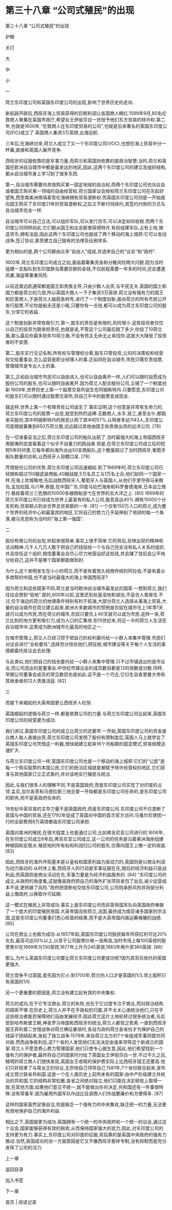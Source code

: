 # 第三十八章 “公司式殖民"的出现

第三十八章 “公司式殖民"的出现

护眼

关灯

大

中

小

一

荷兰东印度公司和英国东印度公司的出现,影响了世界历史的走向.

新航路开辟后,西班牙海上贸易获得的巨额利润让各国商人眼红.1599年9月,80名伦敦商人聚集在英国市政厅,希望女王伊丽莎白一世授予他们东方贸易的特许权.第二年,也就是1600年,“伦敦商人在东印度贸易的公司",也就是后来著名的英国东印度公司(EIC)成立了.英国商人集资3万英镑,出海远航.

三年后,在海峡对岸,荷兰人成立了又一个东印度公司(VOC),也想在海上贸易中分一杯羹,直接和英国人展开竞争.

西班牙的征服依靠的是军事力量,而荷兰和英国则依靠的是政治智慧:当时,荷兰和英国在欧洲自治城市中都是最发达的地区,因此,这两个东印度公司的建立及组织结构,都从自治城市身上学习到了很多东西.

第一,自治城市需要向贵族购买某一固定地域的自治权,而两个东印度公司也向议会或者国王购买某一领域的自由经营权.荷兰国家议会授权荷兰东印度公司在东起好望角,西至南美洲南端麦哲伦海峡拥有贸易垄断权.而英国东印度公司则是一开始就向国王购买了东印度21年的贸易垄断权,之后又不断付钱续约,其签约付款的方式与自治城市完全一样.

自治城市可以自己立法,可以组织军队,可以发行货币,可以决定如何收税.而两个东印度公司同样如此,它们都从国王和议会那里获得特许,有权组建军队,占有土地,铸造货币,拥有法庭,因此这两个东印度公司也就成了两个移动的海上城邦:它可以发动战争,签订协议,甚至建立自己独有的法律及征税体系.

更为相似的是,两个公司都由众多“自由人"组成,并选举自己的“议会"和“政府".

1602年,荷兰东印度公司成立之初,面临着筹集资金和分散风险两大问题.因为当时组建一支船队到东印度群岛需要巨额的金钱,不仅航程需要一年多的时间,还会遭遇风暴,海盗等重重风险.

以前这类远航通常都是国王和贵族主导,只由少数人出资,与平民无关.英国的国土和国力都是荷兰的几倍,所以英国大商人一下子集资3万英镑.荷兰没有强有力的国王和巨富商人,于是荷兰人脑筋急转弯,进行了一个制度创新,面向荷兰的所有市民公开发行股票,不论你是船夫还是小贩,只要你有一点钱,都可以成为荷兰东印度公司的股东,分享它的收益.

这个制度创新非常有吸引力.第一,股东的责任是有限的,风险很小.这些投资者仅仅以自己的投资为限承担责任,也就是说,不管这个公司最后赔了多少,你投了10荷兰盾,那么最后你最多损失10荷兰盾,不会有债主无休无止来找你.这就大大降低了投资者的不安感.

第二,股东实行无记名制,所有权与管理权分离,股东只管投资,公司的决策权和经营权交给董事会,怎么运营是职业经理人的事.正如同在自治城市,市民只需负责投票,管理城市是专业人士的事.

第三,正如自治城市市民可以自由进入,也可以自由离开一样,人们可以随时自愿成为股份公司的股东,也可以随时自由离开.因为荷兰人配合股份公司,又搞了一个制度创新.1609年,世界历史上第一个股票交易所诞生在阿姆斯特丹.只要愿意,东印度公司的股东们可以随时通过股票交易所,将自己手中的股票变成现金.

就这样,世界上第一个有限责任公司诞生了.事实证明,这个创意是非常有生命力的.荷兰东印度公司的股票一出现,就受到热烈追捧.无数商人,水手,技工,甚至女仆,都跑来买股份,其中阿姆斯特丹的居民认购了其中的57%,认购者多达1143人,东印度公司首期就募集到650万荷兰盾,远远超过其他由国王和贵族出资的远洋公司. [78]

在一切准备妥当之后,荷兰东印度公司的船队出航了.当时最强大的海上帝国西班牙用鄙夷的态度看着这个似乎不自量力的挑战者.但是,在荷兰东印度公司成立后的短短5年时间里,它每年都向海外派出50支商船队,这个数量超过了当时西班牙,葡萄牙船队数量的总和,让西班牙人目瞪口呆. [79]

凭借股份公司的优势,荷兰东印度公司迅速崛起.到了1669年时,荷兰东印度公司已经拥有超过150艘武装商船,40艘战舰,5万名员工与1万名士兵,他们如同一个国家一样,在海上攻城略地,先后战胜西班牙人,葡萄牙人与英国人,从他们手里夺得马来群岛,孟加拉国,马六甲,泰国,在中国广东,印度马拉巴海岸和科罗曼德海岸,日本设立商行.悬挂着荷兰三色旗的10000多艘商船游弋在世界的五大洋之上. [80] 1669年的荷兰东印度公司已经成为世界上最富有的私人公司,股息高达40%.拥有15000个分支机构,贸易额占到全世界总贸易额的一半. [81] 一个仅有150万人口的荷兰,成为整个世界的经济中心和最富庶的地区,它将自己的势力几乎延伸到了地球的每一个角落,被马克思称为当时的“海上第一强国".

二

股份有限公司的出现,听起来很简单,事实上很不简单.它的背后,反映出契约精神和法治精神.几千人几万人敢于把自己的钱投给一个与自己完全没有私人关系的组织,并且信任这个组织,相信董事会会尽心尽力地营运好这些钱,并且赚了钱后会公平地分给自己,这并不是哪个国家都能做到的.

为什么这个发明发生在小小的荷兰,而不是有着悠久经商传统的阿拉伯,不是有着众多商帮的中国,也不是当时最强大的海上帝国西班牙?

因为荷兰和这些国家不同,荷兰是当时欧洲自治城市最发达的国家.一想到荷兰,我们往往会想到“低地".是的,800年以前,这里还到处是湿地和湖泊,不适合人类居住.不过,位于海边的荷兰的地理条件特别有利于航海,大部分荷兰人选择从事海上贸易,大量的自治城市在荷兰建立起来.欧洲大多数城市的惯例是农奴在城市住上1年零1天就可以成为市民,而在荷兰的城市,农奴只要住上40天就可以成为市民.这样一来,荷兰比别的地方更有吸引力,成为人口的汇集地.到15世纪末,将近一半的荷兰人生活在自治城市中,这里成为欧洲城市化最高的地区之一.

在城市管理上,荷兰人已经习惯于把自己的权利委托给一小群人来集中管理.市民们对议会进行“全权委任",选择充分信任他们,把征税,城市建设等关乎每个人生活的事情都委托给议会去处理.

与此类似,他们把自己的钱也委托给一小群人来集中管理.只不过市镇选出的是市议会,而公司选出的是董事会.中世纪市镇议会的成员数目都是12的倍数或分数.同样,早期公司董事会成员的常见数目也是如此.这不是一个巧合,它衍生自查里曼大帝和其继承者的12人贵族法庭. [82]

三

而接下来崛起的大英帝国更让西班牙人吃惊.

英国崛起的逻辑与荷兰一样,都是依靠公司的力量.与荷兰东印度公司比起来,英国东印度公司的经营更为成功.

我们讲过,英国东印度公司的成立比荷兰的还要早.一开始,英国东印度公司的资金是众商人每人直接出资,荷兰东印度公司发明了股份有限制度后,英国人马上就学会了.英国东印度公司凭借这一利器,很快就建立起来16个月船期的固定模式,贸易规模迅速扩大.

与荷兰东印度公司一样,英国东印度公司也是一个移动的海上城邦:它们的“公民"是每一个购买股票的本国公民,它们的统治区域就是被赋予特许经营权的地区,它们获准与其他国家订立正式条约,并对该地实行殖民与统治.

因此,与我们很多人的理解不同,不是英国政府,而是东印度公司实现了对印度的占领.孟买,加尔各答和马德拉斯三地总督一开始都是东印度公司任命的,是东印度公司的职务,而不是英政府任命的.

18世纪中英贸易的主导力量不是英国政府,而是东印度公司.东印度公司不仅垄断了英国与中国的贸易,还在1792年促成了英国对中国的首次官方访问:马戛尔尼使团一行的全部费用8万英镑都由东印度公司承担.

英国对美洲的殖民,在很大程度上也是通过公司,比如弗吉尼亚公司进行的.1606年,在东印度公司成立6年后,弗吉尼亚公司成立,这一公司的任务是沿着美洲海岸组建种植园和定居点.殖民地的所有权和利润归公司的股东,仅需向国王上缴一定的收益. [83]

因此,西班牙的海外开拓基本是以皇权和国家利益为驱动力的,英国则是以商业利润为动力驱动的.从时序上看,西班牙人的行动是军事征服在先,随后的经济利益只是战利品;而英国则是商业活动在先,军事力量是为经济利益服务的. [84] “东印度公司的成立,从政府的角度看,这就像是政府把自己的海外扩张项目承包了出去,减少运营成本不说,更转嫁了风险."政府把垄断权交给东印度公司,公司则承担风险并将部分利益上缴政府,以换取许可延期.

这一模式在殖民上非常成功.事实上是东印度公司而非英帝国军队向英国政府奉献了一个庞大的印度殖民帝国.大英帝国击败荷兰,法国,最终成为南亚诸多国家的宗主国,这是东印度公司董事们苦心经营的结果,而不是大英帝国内阁运筹帷幄的战绩. [85]

公司在商业上也极为成功.从1657年起,英国东印度公司股民每年所获红利可达20%左右,最高可达50%以上,以至于公司股票价格一涨再涨,当时市场上每100英镑的股票售价在1669年为130英镑,1677年上升为245英镑,1683年再升至360英镑. [86]

那么,为什么英国东印度公司要比荷兰东印度公司更成功呢?因为其背后依托的英国更强大.

荷兰竞争不过英国,首先因为它小.到1700年,荷兰的人口才是英国的1/3,领土面积只有英国的1/6.

另一个更重要的原因是,荷兰没有建立起有效的中央集权.

荷兰的成功,在于它专注商业.荷兰的失败,也在于它过度专注于商业,而对政治结构的探索不够.在历史上,荷兰人并不在乎政权的归属,并不太关心谁统治他们,只在乎这些统治者能否保障他们自由发展经济.因此荷兰这片土地轮转过很多统治者,先后受到哈布斯堡王朝,神圣罗马帝国和西班牙的统治,荷兰人都安之若素.一直到西班牙国王菲利普二世借战争对荷兰横征暴敛时,各自为政的荷兰各省份才为保护自己的钱袋子团结起来,发起了独立战争.1579年,来自荷兰北方的7个省组成军事同盟共同对敌.然而战争胜利后,这7个省的人发现他们无法决定由谁来领导这个新成立的国家.荷兰人不愿意费心费力管理国家,他们只想专心做生意,因此,他们希望找到一个强有力的保护者,最终将自己的国家托付给了英国女王伊丽莎白一世.不过不久之后,精明的荷兰商人们很快发现,英国女王收取的保护费实际上比西班牙国王还要高.他们只好结束了与英女王的协议,无奈地自己领导自己.1581年,7个省份联合起来,宣布成立荷兰联省共和国.这是一个在人类历史上前所未有的国家:由中产阶级建立并统治的共和国.它的结构非常松散,各省之间绝对独立,他们只能在决定税收上取得一致,在其他方面,如果他们意见不统一,就不能做出任何决定.共和国还有一件事很特殊:没有常备军.因为雇用外国军队作战比征调商人们作战要廉价和方便得多. [87]

这样的国家虽然足够自治,但是缺乏一个强有力的中央集权,缺乏统一的力量,无法更有效地保护自己的海外利益.

相比之下,英国就更为成功.英国拥有一个统一的中央政府和一个统一的议会,通过这个议会,国家能够获得有效的税收,从而保持国家强大的武力,因此,对东印度公司的支持更为有力.事实上,东印度公司对印度的征服,背后靠的是英国中央政府的强有力推动.当然,英国成功的另一方面原因是它又不像西班牙那样专制,没有抑制而是充分发挥了公司的活力.

上一章

返回目录

加入书签

下一章

首页 | 阅读记录